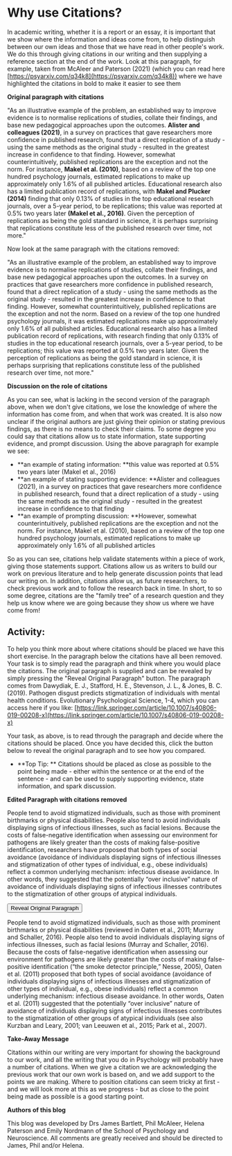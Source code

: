 # Why use Citations?



In academic writing, whether it is a report or an essay, it is important that we show where the information and ideas come from, to help distinguish between our own ideas and those that we have read in other people's work. We do this through giving citations in our writing and then supplying a reference section at the end of the work. Look at this paragraph, for example, taken from McAleer and Paterson (2021) (which you can read here [https://psyarxiv.com/q34k8](https://psyarxiv.com/q34k8)) where we have highlighted the citations in bold to make it easier to see them 

**Original paragraph with citations**

"As an illustrative example of the problem, an established way to improve evidence is to normalise replications of studies, collate their findings, and base new pedagogical approaches upon the outcomes. **Alister and colleagues (2021)**, in a survey on practices that gave researchers more confidence in published research, found that a direct replication of a study - using the same methods as the original study - resulted in the greatest increase in confidence to that finding. However, somewhat counterintuitively, published replications are the exception and not the norm. For instance, **Makel et al. (2010)**, based on a review of the top one hundred psychology journals, estimated replications to make up approximately only 1.6% of all published articles. Educational research also has a limited publication record of replications, with **Makel and Plucker (2014)** finding that only 0.13% of studies in the top educational research journals, over a 5-year period, to be replications; this value was reported at 0.5% two years later **(Makel et al., 2016)**. Given the perception of replications as being the gold standard in science, it is perhaps surprising that replications constitute less of the published research over time, not more."

Now look at the same paragraph with the citations removed:

"As an illustrative example of the problem, an established way to improve evidence is to normalise replications of studies, collate their findings, and base new pedagogical approaches upon the outcomes. In a survey on practices that gave researchers more confidence in published research, found that a direct replication of a study - using the same methods as the original study - resulted in the greatest increase in confidence to that finding. However, somewhat counterintuitively, published replications are the exception and not the norm. Based on a review of the top one hundred psychology journals, it was estimated replications make up approximately only 1.6% of all published articles. Educational research also has a limited publication record of replications, with research finding that only 0.13% of studies in the top educational research journals, over a 5-year period, to be replications; this value was reported at 0.5% two years later. Given the perception of replications as being the gold standard in science, it is perhaps surprising that replications constitute less of the published research over time, not more."

**Discussion on the role of citations**

As you can see, what is lacking in the second version of the paragraph above, when we don't give citations, we lose the knowledge of where the information has come from, and when that work was created. It is also now unclear if the original authors are just giving their opinion or stating previous findings, as there is no means to check their claims. To some degree you could say that citations allow us to state information, state supporting evidence, and prompt discussion. Using the above paragraph for example we see:

* **an example of stating information: **this value was reported at 0.5% two years later (Makel et al., 2016)
* **an example of stating supporting evidence: **Alister and colleagues (2021), in a survey on practices that gave researchers more confidence in published research, found that a direct replication of a study - using the same methods as the original study - resulted in the greatest increase in confidence to that finding
* **an example of prompting discussion: **However, somewhat counterintuitively, published replications are the exception and not the norm. For instance, Makel et al. (2010), based on a review of the top one hundred psychology journals, estimated replications to make up approximately only 1.6% of all published articles

So as you can see, citations help validate statements within a piece of work, giving those statements support. Citations allow us as writers to build our work on previous literature and to help generate discussion points that lead our writing on. In addition, citations allow us, as future researchers, to check previous work and to follow the research back in time. In short, to so some degree, citations are the "family tree" of a research question and they help us know where we are going because they show us where we have come from!

## Activity:

To help you think more about where citations should be placed we have this short exercise. In the paragraph below the citations have all been removed. Your task is to simply read the paragraph and think where you would place the citations. The original paragraph is supplied and can be revealed by simply pressing the "Reveal Original Paragraph" button. The paragraph comes from Dawydiak, E. J., Stafford, H. E., Stevenson, J. L., & Jones, B. C. (2019). Pathogen disgust predicts stigmatization of individuals with mental health conditions. Evolutionary Psychological Science, 1-4, which you can access here if you like: [https://link.springer.com/article/10.1007/s40806-019-00208-x](https://link.springer.com/article/10.1007/s40806-019-00208-x) 

Your task, as above, is to read through the paragraph and decide where the citations should be placed. Once you have decided this, click the button below to reveal the original paragraph and to see how you compared.

* **Top Tip: ** Citations should be placed as close as possible to the point being made - either within the sentence or at the end of the sentence - and can be used to supply supporting evidence, state information, and spark discussion.

**Edited Paragraph with citations removed**

People tend to avoid stigmatized individuals, such as those with prominent birthmarks or physical disabilities. People also tend to avoid individuals displaying signs of infectious illnesses, such as facial lesions. Because the costs of false-negative identification when assessing our environment for pathogens are likely greater than the costs of making false-positive identification, researchers have proposed that both types of social avoidance (avoidance of individuals displaying signs of infectious illnesses and stigmatization of other types of individual, e.g., obese individuals) reflect a common underlying mechanism: infectious disease avoidance. In other words, they suggested that the potentially “over inclusive” nature of avoidance of individuals displaying signs of infectious illnesses contributes to the stigmatization of other groups of atypical individuals.


<div class='webex-solution'><button>Reveal Original Paragraph</button>


People tend to avoid stigmatized individuals, such as those with prominent birthmarks or physical disabilities (reviewed in Oaten et al., 2011; Murray and Schaller, 2016). People also tend to avoid individuals displaying signs of infectious illnesses, such as facial lesions (Murray and Schaller, 2016). Because the costs of false-negative identification when assessing our environment for pathogens are likely greater than the costs of making false-positive identification (“the smoke detector principle,” Nesse, 2005), Oaten et al. (2011) proposed that both types of social avoidance (avoidance of individuals displaying signs of infectious illnesses and stigmatization of other types of individual, e.g., obese individuals) reflect a common underlying mechanism: infectious disease avoidance. In other words, Oaten et al. (2011) suggested that the potentially “over inclusive” nature of avoidance of individuals displaying signs of infectious illnesses contributes to the stigmatization of other groups of atypical individuals (see also Kurzban and Leary, 2001; van Leeuwen et al., 2015; Park et al., 2007).


</div>


**Take-Away Message**

Citations within our writing are very important for showing the background to our work, and all the writing that you do in Psychology will probably have a number of citations. When we give a citation we are acknowledging the previous work that our own work is based on, and we add support to the points we are making. Where to position citations can seem tricky at first - and we will look more at this as we progress - but as close to the point being made as possible is a good starting point.

**Authors of this blog**

This blog was developed by Drs James Bartlett, Phil McAleer, Helena Paterson and Emily Nordmann of the School of Psychology and Neuroscience. All comments are greatly received and should be directed to James, Phil and/or Helena.
